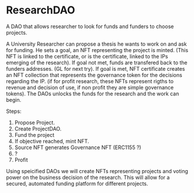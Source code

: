 # ResearchDAO
A DAO that allows researcher to look for funds and funders to choose projects.

A University Researcher can propose a thesis he wants to work on and ask for funding. 
He sets a goal, an NFT representing the project is minted. (This NFT is linked to the certificate, or is the certificate, linked to the IPs emerging of the research).
If goal not met, funds are transfered back to the funders addresses. (GL for next try).
If goal is met, NFT certificate creates an NFT collection that represents the governance token for the decisions regarding the IP. (if for profit research, these NFTs represent rigths to revenue and decision of use, if non profit they are simple governance tokens).
The DAOs unlocks the funds for the research and the work can begin.


Steps:

1. Propose Project.
2. Create ProjectDAO.
3. Fund the project
4. If objective reached, mint NFT.
5. Source NFT generates Governance NFT (ERC1155 ?)
6. ?
7. Profit

Using speicified DAOs we will create NFTs representing projects and voting power on the business decision of the research. This will allow for a secured, automated funding platform for different projects.
